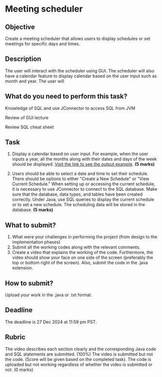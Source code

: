 # Meeting scheduler

## Objective

Create a meeting scheduler that allows users to display schedules or set meetings for specific days and times.

## Description

The user will interact with the scheduler using GUI. The scheduler will also have a calendar feature to display calendar based on the user input such as month and year. The user will

## What do you need to perform this task?

Knowledge of SQL and use JConnector to access SQL from JVM

Review of GUI lecture

Review SQL cheat sheet

## Task

1. Display a calendar based on user input. For example, when the user inputs a year, all the months along with their dates and days of the week should be displayed. [Visit the link to see the output example](https://github.com/d-khan/java/blob/main/project/calendar/full-year-calendar-2020.png). **(5 marks)**

2. Users should be able to select a date and time to set their schedule. There should be options to either "Create a New Schedule" or "View Current Schedule." When setting up or accessing the current schedule, it is necessary to use JConnector to connect to the SQL database. Make sure that the database, data types, and tables have been created correctly. Under Java, use SQL queries to display the current schedule or to set a new schedule. The scheduling data will be stored in the database. **(5 marks)**

## What to submit?
1. What were your challenges in performing the project (from design to the implementation phases)
2. Submit all the working codes along with the relevant comments.
3. Create a video that explains the working of the code. Furthermore, the video should show your face on one side of the screen (preferably the top or bottom right of the screen). Also, submit the code in the .java extension.

## How to submit?
Upload your work in the .java or .txt format.

## Deadline
The deadline is 27 Dec 2024 at 11:59 pm PST.

## Rubric
The video describes each section clearly and the corresponding Java code and SQL statements are submitted. (100%)
The video is submitted but not the code. (Score will be given based on the completed task).
The code is uploaded but not working regardless of whether the video is submitted or not. (0 marks)
